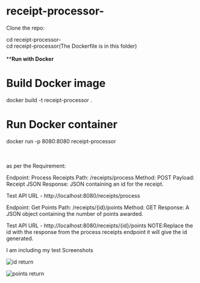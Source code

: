 # receipt-processor-


Clone the repo: <br />

cd receipt-processor- <br />
cd receipt-processor(The Dockerfile is in this folder) <br />
<br />
****Run with Docker**
# Build Docker image
docker build -t receipt-processor .
# Run Docker container
docker run -p 8080:8080 receipt-processor <br />  <br />
<br />

as per the Requirement:

Endpoint: Process Receipts
Path: /receipts/process
Method: POST
Payload: Receipt JSON
Response: JSON containing an id for the receipt.

Test API URL - http://localhost:8080/receipts/process


Endpoint: Get Points
Path: /receipts/{id}/points
Method: GET
Response: A JSON object containing the number of points awarded.

Test API URL - http://localhost:8080/receipts/{id}/points
NOTE:Replace the id with the response from the process receipts endpoint it will give the id generated.

I am including my test Screenshots

![id return](https://github.com/user-attachments/assets/b1b02331-a8cd-4caf-833d-caa0aba51bf7)

![points return](https://github.com/user-attachments/assets/8aaa6db3-6656-4fea-941e-fed433e81966)
